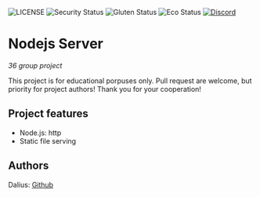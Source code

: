 ![LICENSE](https://img.shields.io/badge/license-MIT-blue.svg?style=flat-square)
![Security Status](https://img.shields.io/security-headers?label=Security&url=https%3A%2F%2Fgithub.com&style=flat-square)
![Gluten Status](https://img.shields.io/badge/Gluten-Free-green.svg)
![Eco Status](https://img.shields.io/badge/ECO-Friendly-green.svg)
[![Discord](https://discord.com/api/guilds/571393319201144843/widget.png)](https://discord.gg/dRwW4rw)

# Nodejs Server

_36 group project_

This project is for educational porpuses only. Pull request are welcome, but priority for project authors! Thank you for your cooperation!

## Project features

- Node.js: http
- Static file serving

## Authors

Dalius: [Github](https://github.com/DaliusDeveikis)

